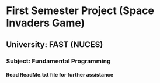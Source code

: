 # First Semester Project (Space Invaders Game)
## University: **FAST (NUCES)**
### Subject: Fundamental Programming
#### Read ReadMe.txt file for further assistance
